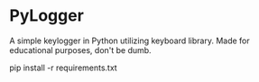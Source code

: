 # PyLogger
A simple keylogger in Python utilizing keyboard library.
Made for educational purposes, don't be dumb.

pip install -r requirements.txt
